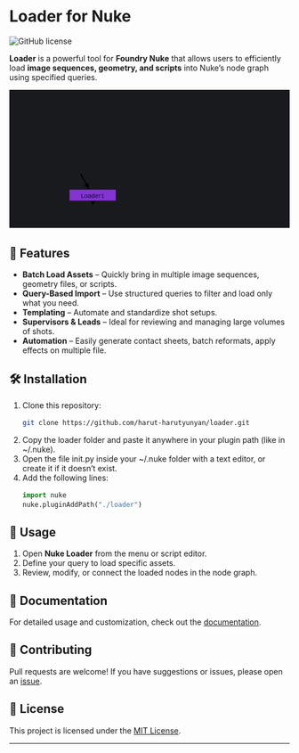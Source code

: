 
# Loader for Nuke

![GitHub license](https://img.shields.io/github/license/harut-harutyunyan/loader)

**Loader** is a powerful tool for **Foundry Nuke** that allows users to efficiently load **image sequences, geometry, and scripts** into Nuke’s node graph using specified queries.

![spawn](docs/img/spawn.gif)

## 🚀 Features

- **Batch Load Assets** – Quickly bring in multiple image sequences, geometry files, or scripts.
- **Query-Based Import** – Use structured queries to filter and load only what you need.
- **Templating** – Automate and standardize shot setups.
- **Supervisors & Leads** – Ideal for reviewing and managing large volumes of shots.
- **Automation** – Easily generate contact sheets, batch reformats, apply effects on multiple file.

## 🛠️ Installation

1. Clone this repository:
   ```sh
   git clone https://github.com/harut-harutyunyan/loader.git
   ```
2. Copy the loader folder and paste it anywhere in your plugin path (like in ~/.nuke).
3. Open the file init.py inside your ~/.nuke folder with a text editor, or create it if it
doesn’t exist.
4. Add the following lines:
   ```python
   import nuke
   nuke.pluginAddPath("./loader")
   ```

## 📌 Usage

1. Open **Nuke Loader** from the menu or script editor.
2. Define your query to load specific assets.
3. Review, modify, or connect the loaded nodes in the node graph.

## 📖 Documentation

For detailed usage and customization, check out the [documentation](./docs/README.md).

## 🤝 Contributing

Pull requests are welcome! If you have suggestions or issues, please open an [issue](https://github.com/harut-harutyunyan/loader/issues).

## 📜 License

This project is licensed under the [MIT License](./LICENSE).

---
